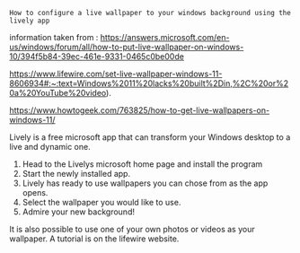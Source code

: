 ```
How to configure a live wallpaper to your windows background using the lively app
```
information taken from : https://answers.microsoft.com/en-us/windows/forum/all/how-to-put-live-wallpaper-on-windows-10/394f5b84-39ec-461e-9331-0465c0be00de 

https://www.lifewire.com/set-live-wallpaper-windows-11-8606934#:~:text=Windows%2011%20lacks%20built%2Din,%2C%20or%20a%20YouTube%20video).

https://www.howtogeek.com/763825/how-to-get-live-wallpapers-on-windows-11/

Lively is a free microsoft app that can transform your Windows desktop to a live and dynamic one.

1. Head to the Livelys microsoft home page and install the program
2. Start the newly installed app.
3. Lively has ready to use wallpapers you can chose from as the app opens.
4. Select the wallpaper you would like to use.
5. Admire your new background!
   
It is also possible to use one of your own photos or videos as your wallpaper.  A tutorial is on the lifewire website.

